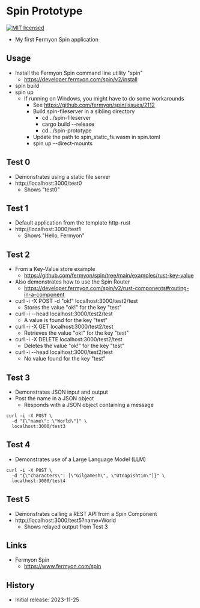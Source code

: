 # Spin Prototype

[![MIT licensed][mit-badge]][mit-url]

[mit-badge]: https://img.shields.io/badge/license-MIT-blue.svg
[mit-url]: https://github.com/david-wallace-croft/spin-prototype/blob/main/LICENSE.txt

- My first Fermyon Spin application

## Usage

- Install the Fermyon Spin command line utility "spin"
  - https://developer.fermyon.com/spin/v2/install
- spin build
- spin up
  - If running on Windows, you might have to do some workarounds
    - See https://github.com/fermyon/spin/issues/2112
    - Build spin-fileserver in a sibling directory
      - cd ../spin-fileserver
      - cargo build --release
      - cd ../spin-prototype
    - Update the path to spin_static_fs.wasm in spin.toml
    - spin up --direct-mounts

## Test 0
- Demonstrates using a static file server
- http://localhost:3000/test0
  - Shows "test0"

## Test 1

- Default application from the template http-rust
- http://localhost:3000/test1
  - Shows "Hello, Fermyon"

## Test 2

- From a Key-Value store example
  - https://github.com/fermyon/spin/tree/main/examples/rust-key-value
- Also demonstrates how to use the Spin Router
  - https://developer.fermyon.com/spin/v2/rust-components#routing-in-a-component
- curl -i -X POST -d "ok!" localhost:3000/test2/test
  - Stores the value "ok!" for the key "test"
- curl -i --head localhost:3000/test2/test
  - A value is found for the key "test"
- curl -i -X GET localhost:3000/test2/test
  - Retrieves the value "ok!" for the key "test"
- curl -i -X DELETE localhost:3000/test2/test
  - Deletes the value "ok!" for the key "test"
- curl -i --head localhost:3000/test2/test
  - No value found for the key "test"

## Test 3

- Demonstrates JSON input and output
- Post the name in a JSON object
  - Responds with a JSON object containing a message
```
curl -i -X POST \
  -d "{\"name\": \"World\"}" \
  localhost:3000/test3
```

## Test 4

- Demonstrates use of a Large Language Model (LLM)
```
curl -i -X POST \
  -d "{\"characters\": [\"Gilgamesh\", \"Utnapishtim\"]}" \
  localhost:3000/test4
```

## Test 5
- Demonstrates calling a REST API from a Spin Component
- http://localhost:3000/test5?name=World
  - Shows relayed output from Test 3

## Links

- Fermyon Spin
  - https://www.fermyon.com/spin

## History

- Initial release: 2023-11-25
